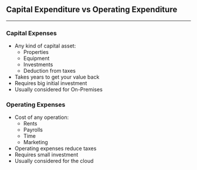 ## Capital Expenditure vs Operating Expenditure
---
### Capital Expenses

* Any kind of capital asset:
	* Properties
	* Equipment
	* Investments
	* Deduction from taxes
* Takes years to get your value back
* Requires big initial investment
* Usually considered for On-Premises

### Operating Expenses

* Cost of any operation:
	* Rents
	* Payrolls
	* Time
	* Marketing
* Operating expenses reduce taxes
* Requires small investment
* Usually considered for the cloud

